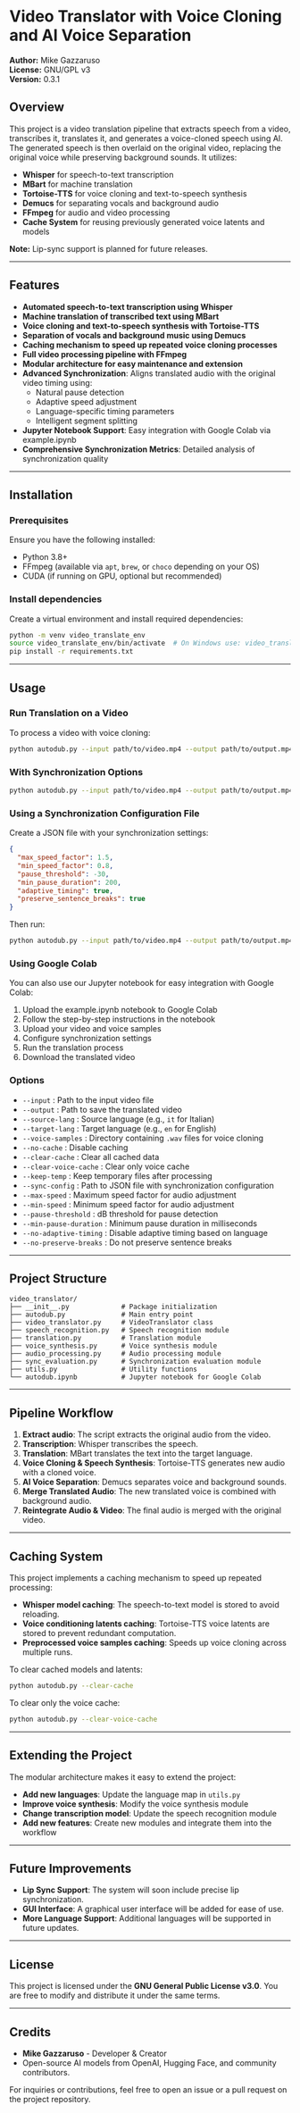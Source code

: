 # Video Translator with Voice Cloning and AI Voice Separation

**Author:** Mike Gazzaruso  
**License:** GNU/GPL v3  
**Version:** 0.3.1

## Overview
This project is a video translation pipeline that extracts speech from a video, transcribes it, translates it, and generates a voice-cloned speech using AI. The generated speech is then overlaid on the original video, replacing the original voice while preserving background sounds. It utilizes:

- **Whisper** for speech-to-text transcription
- **MBart** for machine translation
- **Tortoise-TTS** for voice cloning and text-to-speech synthesis
- **Demucs** for separating vocals and background audio
- **FFmpeg** for audio and video processing
- **Cache System** for reusing previously generated voice latents and models

**Note:** Lip-sync support is planned for future releases.

---

## Features
- **Automated speech-to-text transcription using Whisper**
- **Machine translation of transcribed text using MBart**
- **Voice cloning and text-to-speech synthesis with Tortoise-TTS**
- **Separation of vocals and background music using Demucs**
- **Caching mechanism to speed up repeated voice cloning processes**
- **Full video processing pipeline with FFmpeg**
- **Modular architecture for easy maintenance and extension**
- **Advanced Synchronization**: Aligns translated audio with the original video timing using:
  - Natural pause detection
  - Adaptive speed adjustment
  - Language-specific timing parameters
  - Intelligent segment splitting
- **Jupyter Notebook Support**: Easy integration with Google Colab via example.ipynb
- **Comprehensive Synchronization Metrics**: Detailed analysis of synchronization quality

---

## Installation
### Prerequisites
Ensure you have the following installed:
- Python 3.8+
- FFmpeg (available via `apt`, `brew`, or `choco` depending on your OS)
- CUDA (if running on GPU, optional but recommended)

### Install dependencies
Create a virtual environment and install required dependencies:
```bash
python -m venv video_translate_env
source video_translate_env/bin/activate  # On Windows use: video_translate_env\Scripts\activate
pip install -r requirements.txt
```

---

## Usage
### Run Translation on a Video
To process a video with voice cloning:
```bash
python autodub.py --input path/to/video.mp4 --output path/to/output.mp4 --source-lang it --target-lang en --voice-samples path/to/voice_samples
```

### With Synchronization Options
```bash
python autodub.py --input path/to/video.mp4 --output path/to/output.mp4 --source-lang it --target-lang en --max-speed 1.5 --min-speed 0.8 --pause-threshold -30 --min-pause-duration 200
```

### Using a Synchronization Configuration File
Create a JSON file with your synchronization settings:
```json
{
  "max_speed_factor": 1.5,
  "min_speed_factor": 0.8,
  "pause_threshold": -30,
  "min_pause_duration": 200,
  "adaptive_timing": true,
  "preserve_sentence_breaks": true
}
```
Then run:
```bash
python autodub.py --input path/to/video.mp4 --output path/to/output.mp4 --source-lang it --target-lang en --sync-config sync_settings.json
```

### Using Google Colab
You can also use our Jupyter notebook for easy integration with Google Colab:
1. Upload the example.ipynb notebook to Google Colab
2. Follow the step-by-step instructions in the notebook
3. Upload your video and voice samples
4. Configure synchronization settings
5. Run the translation process
6. Download the translated video

### Options
- `--input` : Path to the input video file
- `--output` : Path to save the translated video
- `--source-lang` : Source language (e.g., `it` for Italian)
- `--target-lang` : Target language (e.g., `en` for English)
- `--voice-samples` : Directory containing `.wav` files for voice cloning
- `--no-cache` : Disable caching
- `--clear-cache` : Clear all cached data
- `--clear-voice-cache` : Clear only voice cache
- `--keep-temp` : Keep temporary files after processing
- `--sync-config` : Path to JSON file with synchronization configuration
- `--max-speed` : Maximum speed factor for audio adjustment
- `--min-speed` : Minimum speed factor for audio adjustment
- `--pause-threshold` : dB threshold for pause detection
- `--min-pause-duration` : Minimum pause duration in milliseconds
- `--no-adaptive-timing` : Disable adaptive timing based on language
- `--no-preserve-breaks` : Do not preserve sentence breaks

---

## Project Structure

```
video_translator/
├── __init__.py             # Package initialization
├── autodub.py              # Main entry point
├── video_translator.py     # VideoTranslator class
├── speech_recognition.py   # Speech recognition module
├── translation.py          # Translation module
├── voice_synthesis.py      # Voice synthesis module
├── audio_processing.py     # Audio processing module
├── sync_evaluation.py      # Synchronization evaluation module
├── utils.py                # Utility functions
└── autodub.ipynb           # Jupyter notebook for Google Colab
```

---

## Pipeline Workflow
1. **Extract audio**: The script extracts the original audio from the video.
2. **Transcription**: Whisper transcribes the speech.
3. **Translation**: MBart translates the text into the target language.
4. **Voice Cloning & Speech Synthesis**: Tortoise-TTS generates new audio with a cloned voice.
5. **AI Voice Separation**: Demucs separates voice and background sounds.
6. **Merge Translated Audio**: The new translated voice is combined with background audio.
7. **Reintegrate Audio & Video**: The final audio is merged with the original video.

---

## Caching System
This project implements a caching mechanism to speed up repeated processing:
- **Whisper model caching**: The speech-to-text model is stored to avoid reloading.
- **Voice conditioning latents caching**: Tortoise-TTS voice latents are stored to prevent redundant computation.
- **Preprocessed voice samples caching**: Speeds up voice cloning across multiple runs.

To clear cached models and latents:
```bash
python autodub.py --clear-cache
```
To clear only the voice cache:
```bash
python autodub.py --clear-voice-cache
```

---

## Extending the Project
The modular architecture makes it easy to extend the project:

- **Add new languages**: Update the language map in `utils.py`
- **Improve voice synthesis**: Modify the voice synthesis module
- **Change transcription model**: Update the speech recognition module
- **Add new features**: Create new modules and integrate them into the workflow

---

## Future Improvements
- **Lip Sync Support**: The system will soon include precise lip synchronization.
- **GUI Interface**: A graphical user interface will be added for ease of use.
- **More Language Support**: Additional languages will be supported in future updates.

---

## License
This project is licensed under the **GNU General Public License v3.0**. You are free to modify and distribute it under the same terms.

---

## Credits
- **Mike Gazzaruso** - Developer & Creator
- Open-source AI models from OpenAI, Hugging Face, and community contributors.

For inquiries or contributions, feel free to open an issue or a pull request on the project repository.

